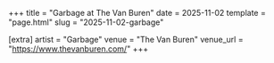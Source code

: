 +++
title = "Garbage at The Van Buren"
date = 2025-11-02
template = "page.html"
slug = "2025-11-02-garbage"

[extra]
artist = "Garbage"
venue = "The Van Buren"
venue_url = "https://www.thevanburen.com/"
+++

